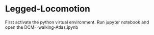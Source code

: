 # Legged-Locomotion
First activate the python virtual environment.
Run jupyter notebook and open the DCM--walking-Atlas.ipynb
